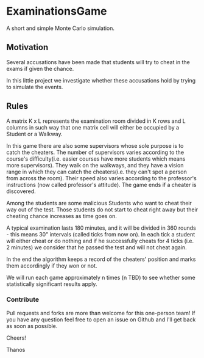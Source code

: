 # ExaminationsGame
A short and simple Monte Carlo simulation.
## Motivation
Several accusations have been made that students will try to cheat in the exams if given the chance.

In this little project we investigate whether these accusations hold by trying to simulate the events.

## Rules

A matrix K x L represents the examination room divided in K rows and L columns in such way
that one matrix cell will either be occupied by a Student or a Walkway.

In this game there are also some supervisors whose sole purpose is to catch the cheaters.
The number of supervisors varies according to the course's difficulty(i.e. easier courses have more students which means more supervisors).
They walk on the walkways, and they have a vision range in which they can catch the cheaters(i.e. they can't spot a person from across the room).
Their speed also varies according to the professor's instructions (now called professor's attitude).
The game ends if a cheater is discovered.

Among the students are some malicious Students who want to cheat their way out of the test.
Those students  do not start to cheat right away but their cheating chance increases as time goes on.

A typical examination lasts 180 minutes, and it will be divided in 360 rounds - this means 30" intervals (called ticks from now on).
In each tick a student will either cheat or do nothing and if he successfully cheats for 4 ticks (i.e. 2 minutes) we consider that he passed the test 
and will not cheat again.

In the end the algorithm keeps a record of the cheaters' position and marks them accordingly if they won or not.


We will run each game approximately n times (n TBD) to see whether some statistically significant results apply.

### Contribute
Pull requests and forks are more than welcome for this one-person team!
If you have any question feel free to open an issue on Github and I'll get back as soon as possible. 

Cheers!

Thanos
